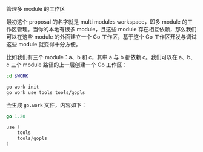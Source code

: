 管理多 module 的工作区

最初这个 proposal 的名字就是 multi modules workspace，即多 module 的工作区管理。当你的本地有很多 module，且这些 module 存在相互依赖，那么我们可以在这些 module 的外面建立一个 Go 工作区，基于这个 Go 工作区开发与调试这些 module 就变得十分方便。

比如我们有三个 module：a、b 和 c，其中 a 与 b 都依赖 c。我们可以在 a、b、c 三个 module 路径的上一层创建一个 Go 工作区：

```bash
cd $WORK

go work init
go work use tools tools/gopls
```

会生成 `go.work` 文件，内容如下：

```go
go 1.20

use (
	tools
	tools/gopls
)

```

